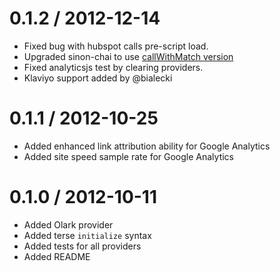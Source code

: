 0.1.2 / 2012-12-14
==================

* Fixed bug with hubspot calls pre-script load.
* Upgraded sinon-chai to use [callWithMatch version](https://github.com/obmarg/sinon-chai/blob/f7aa7eccd6c0c18a3e1fc524a246a50c1a29c916/lib/sinon-chai.js)
* Fixed analyticsjs test by clearing providers.
* Klaviyo support added by @bialecki

0.1.1 / 2012-10-25
==================

* Added enhanced link attribution ability for Google Analytics
* Added site speed sample rate for Google Analytics

0.1.0 / 2012-10-11 
==================

* Added Olark provider
* Added terse `initialize` syntax
* Added tests for all providers
* Added README

